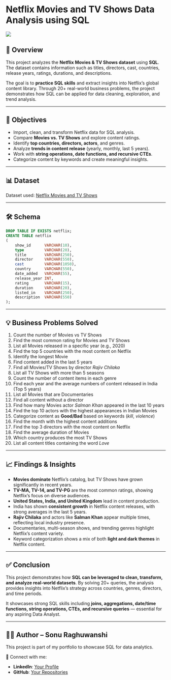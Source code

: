# Netflix Movies and TV Shows Data Analysis using SQL  

![](https://github.com/yourusername/netflix_sql_project/blob/main/logo.png)  

## 📌 Overview  
This project analyzes the **Netflix Movies & TV Shows dataset** using **SQL**. The dataset contains information such as titles, directors, cast, countries, release years, ratings, durations, and descriptions.  

The goal is to **practice SQL skills** and extract insights into Netflix’s global content library. Through 20+ real-world business problems, the project demonstrates how SQL can be applied for data cleaning, exploration, and trend analysis.  

---

## 🎯 Objectives  
- Import, clean, and transform Netflix data for SQL analysis.  
- Compare **Movies vs. TV Shows** and explore content ratings.  
- Identify **top countries, directors, actors**, and genres.  
- Analyze **trends in content release** (yearly, monthly, last 5 years).  
- Work with **string operations, date functions, and recursive CTEs**.  
- Categorize content by keywords and create meaningful insights.  

---

## 📊 Dataset  
Dataset used: [Netflix Movies and TV Shows](https://www.kaggle.com/datasets/shivamb/netflix-shows?resource=download)  

---

## 🛠 Schema  
```sql
DROP TABLE IF EXISTS netflix;
CREATE TABLE netflix
(
    show_id      VARCHAR(10),
    type         VARCHAR(20),
    title        VARCHAR(250),
    director     VARCHAR(550),
    cast         VARCHAR(1050),
    country      VARCHAR(550),
    date_added   VARCHAR(55),
    release_year INT,
    rating       VARCHAR(15),
    duration     VARCHAR(20),
    listed_in    VARCHAR(250),
    description  VARCHAR(550)
);
```  

---

## 💡 Business Problems Solved  

1. Count the number of Movies vs TV Shows  
2. Find the most common rating for Movies and TV Shows  
3. List all Movies released in a specific year (e.g., 2020)  
4. Find the top 5 countries with the most content on Netflix  
5. Identify the longest Movie  
6. Find content added in the last 5 years  
7. Find all Movies/TV Shows by director *Rajiv Chilaka*  
8. List all TV Shows with more than 5 seasons  
9. Count the number of content items in each genre  
10. Find each year and the average numbers of content released in India (Top 5 years)  
11. List all Movies that are Documentaries  
12. Find all content without a director  
13. Find how many Movies actor *Salman Khan* appeared in the last 10 years  
14. Find the top 10 actors with the highest appearances in Indian Movies  
15. Categorize content as **Good/Bad** based on keywords (*kill*, *violence*)  
16. Find the month with the highest content additions  
17. Find the top 3 directors with the most content on Netflix  
18. Find the average duration of Movies  
19. Which country produces the most TV Shows  
20. List all content titles containing the word *Love*  

---

## 📈 Findings & Insights  

- **Movies dominate** Netflix’s catalog, but TV Shows have grown significantly in recent years.  
- **TV-MA, TV-14, and TV-PG** are the most common ratings, showing Netflix’s focus on diverse audiences.  
- **United States, India, and United Kingdom** lead in content production.  
- India has shown **consistent growth** in Netflix content releases, with strong averages in the last 5 years.  
- **Rajiv Chilaka** and actors like **Salman Khan** appear multiple times, reflecting local industry presence.  
- Documentaries, multi-season shows, and trending genres highlight Netflix’s content variety.  
- Keyword categorization shows a mix of both **light and dark themes** in Netflix content.  

---

## ✅ Conclusion  
This project demonstrates how **SQL can be leveraged to clean, transform, and analyze real-world datasets**. By solving 20+ queries, the analysis provides insights into Netflix’s strategy across countries, genres, directors, and time periods.  

It showcases strong SQL skills including **joins, aggregations, date/time functions, string operations, CTEs, and recursive queries** — essential for any aspiring Data Analyst.  

---

## 👨‍💻 Author – Sonu Raghuwanshi  
This project is part of my portfolio to showcase SQL for data analytics.  

📌 Connect with me:  
- **LinkedIn**: [Your Profile](https://linkedin.com/in/yourprofile)  
- **GitHub**: [Your Repositories](https://github.com/yourusername)  
